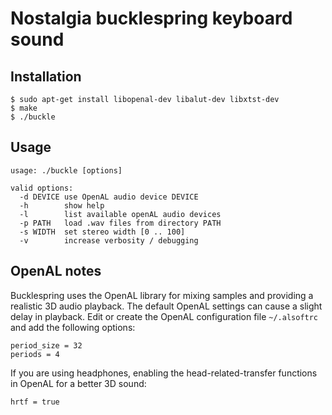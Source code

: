 Nostalgia bucklespring keyboard sound
=====================================


Installation
------------

````
$ sudo apt-get install libopenal-dev libalut-dev libxtst-dev
$ make
$ ./buckle
````


Usage
-----

````
usage: ./buckle [options]

valid options:
  -d DEVICE use OpenAL audio device DEVICE
  -h        show help
  -l        list available openAL audio devices
  -p PATH   load .wav files from directory PATH
  -s WIDTH  set stereo width [0 .. 100]
  -v        increase verbosity / debugging
````

OpenAL notes
------------

Bucklespring uses the OpenAL library for mixing samples and providing a
realistic 3D audio playback. The default OpenAL settings can cause a slight
delay in playback. Edit or create the OpenAL configuration file `~/.alsoftrc`
and add the following options:

````
period_size = 32
periods = 4
````

If you are using headphones, enabling the head-related-transfer functions in
OpenAL for a better 3D sound:

````
hrtf = true
````
